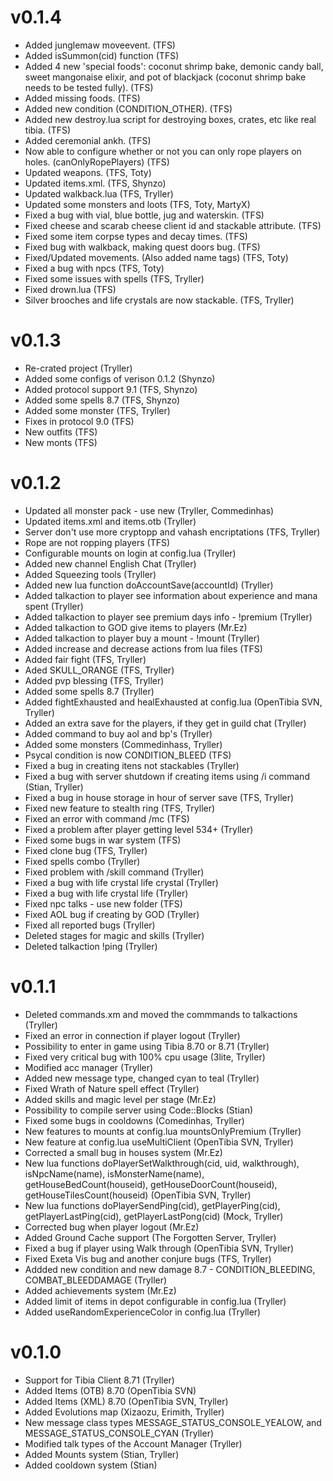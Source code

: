 # v0.1.4 #

  * Added junglemaw moveevent. (TFS)
  * Added isSummon(cid) function (TFS)
  * Added 4 new 'special foods': coconut shrimp bake, demonic candy ball, sweet mangonaise elixir, and pot of blackjack (coconut shrimp bake needs to be tested fully). (TFS)
  * Added missing foods. (TFS)
  * Added new condition (CONDITION\_OTHER). (TFS)
  * Added new destroy.lua script for destroying boxes, crates, etc like real tibia. (TFS)
  * Added ceremonial ankh. (TFS)
  * Now able to configure whether or not you can only rope players on holes.  (canOnlyRopePlayers) (TFS)
  * Updated weapons. (TFS, Toty)
  * Updated items.xml. (TFS, Shynzo)
  * Updated walkback.lua (TFS, Tryller)
  * Updated some monsters and loots (TFS, Toty, MartyX)
  * Fixed a bug with vial, blue bottle, jug and waterskin. (TFS)
  * Fixed cheese and scarab cheese client id and stackable attribute. (TFS)
  * Fixed some item corpse types and decay times. (TFS)
  * Fixed bug with walkback, making quest doors bug. (TFS)
  * Fixed/Updated movements. (Also added name tags) (TFS, Toty)
  * Fixed a bug with npcs (TFS, Toty)
  * Fixed some issues with spells (TFS, Tryller)
  * Fixed drown.lua (TFS)
  * Silver brooches and life crystals are now stackable. (TFS, Tryller)

# v0.1.3 #

  * Re-crated project (Tryller)
  * Added some configs of verison 0.1.2 (Shynzo)
  * Added protocol support 9.1 (TFS, Shynzo)
  * Added some spells 8.7 (TFS, Shynzo)
  * Added some monster (TFS, Tryller)
  * Fixes in protocol 9.0 (TFS)
  * New outfits (TFS)
  * New monts (TFS)

# v0.1.2 #

  * Updated all monster pack - use new (Tryller, Commedinhas)
  * Updated items.xml and items.otb (Tryller)
  * Server don't use more cryptopp and vahash encriptations (TFS, Tryller)
  * Rope are not ropping players (TFS)
  * Configurable mounts on login at config.lua (Tryller)
  * Added new channel English Chat (Tryller)
  * Added Squeezing tools (Tryller)
  * Added new lua function doAccountSave(accountId) (Tryller)
  * Added talkaction to player see information about experience and mana spent (Tryller)
  * Added talkaction to player see premium days info - !premium (Tryller)
  * Added talkaction to GOD give items to players (Mr.Ez)
  * Added talkaction to player buy a mount - !mount (Tryller)
  * Added increase and decrease actions from lua files (TFS)
  * Added fair fight (TFS, Tryller)
  * Aded SKULL\_ORANGE (TFS, Tryller)
  * Added pvp blessing (TFS, Tryller)
  * Added some spells 8.7 (Tryller)
  * Added fightExhausted and healExhausted at config.lua (OpenTibia SVN, Tryller)
  * Added an extra save for the players, if they get in guild chat (Tryller)
  * Added command to buy aol and bp's (Tryller)
  * Added some monsters (Commedinhass, Tryller)
  * Psycal condition is now CONDITION\_BLEED (TFS)
  * Fixed a bug in creating itens not stackables (Tryller)
  * Fixed a bug with server shutdown if creating items using /i command (Stian, Tryller)
  * Fixed a bug in house storage in hour of server save (TFS, Tryller)
  * Fixed new feature to stealth ring (TFS, Tryller)
  * Fixed an error with command /mc (TFS)
  * Fixed a problem after player getting level 534+ (Tryller)
  * Fixed some bugs in war system (TFS)
  * Fixed clone bug (TFS, Tryller)
  * Fixed spells combo (Tryller)
  * Fixed problem with /skill command (Tryller)
  * Fixed a bug with life crystal life crystal (Tryller)
  * Fixed a bug with life crystal life (Tryller)
  * Fixed npc talks - use new folder (TFS)
  * Fixed AOL bug if creating by GOD (Tryller)
  * Fixed all reported bugs (Tryller)
  * Deleted stages for magic and skills (Tryller)
  * Deleted talkaction !ping (Tryller)


# v0.1.1 #

  * Deleted commands.xm and moved the commmands to talkactions (Tryller)
  * Fixed an error in connection if player logout (Tryller)
  * Possibility to enter in game using Tibia 8.70 or 8.71 (Tryller)
  * Fixed very critical bug with 100% cpu usage (3lite, Tryller)
  * Modified acc manager (Tryller)
  * Added new message type, changed cyan to teal (Tryller)
  * Fixed Wrath of Nature spell effect (Tryller)
  * Added skills and magic level per stage (Mr.Ez)
  * Possibility to compile server using Code::Blocks (Stian)
  * Fixed some bugs in cooldowns (Comedinhas, Tryller)
  * New features to mounts at config.lua mountsOnlyPremium (Tryller)
  * New feature at config.lua useMultiClient (OpenTibia SVN, Tryller)
  * Corrected a small bug in houses system (Mr.Ez)
  * New lua functions doPlayerSetWalkthrough(cid, uid, walkthrough), isNpcName(name), isMonsterName(name), getHouseBedCount(houseid), getHouseDoorCount(houseid), getHouseTilesCount(houseid) (OpenTibia SVN, Tryller)
  * New lua functions doPlayerSendPing(cid), getPlayerPing(cid), getPlayerLastPing(cid), getPlayerLastPong(cid) (Mock, Tryller)
  * Corrected bug when player logout (Mr.Ez)
  * Added Ground Cache support (The Forgotten Server, Tryller)
  * Fixed a bug if player using Walk through (OpenTibia SVN, Tryller)
  * Fixed Exeta Vis bug and another conjure bugs (TFS, Tryller)
  * Addded new  condition and new damage 8.7 - CONDITION\_BLEEDING, COMBAT\_BLEEDDAMAGE (Tryller)
  * Added achievements system (Mr.Ez)
  * Added limit of items in depot configurable in config.lua (Tryller)
  * Added useRandomExperienceColor in config.lua (Tryller)



# v0.1.0 #

  * Support for Tibia Client 8.71 (Tryller)
  * Added Items (OTB) 8.70 (OpenTibia SVN)
  * Added Items (XML) 8.70 (OpenTibia SVN, Tryller)
  * Added Evolutions map (Xizaozu, Erimith, Tryller)
  * New message class types MESSAGE\_STATUS\_CONSOLE\_YEALOW, and MESSAGE\_STATUS\_CONSOLE\_CYAN (Tryller)
  * Modified talk types of the Account Manager (Tryller)
  * Added Mounts system (Stian, Tryller)
  * Added cooldown system (Stian)